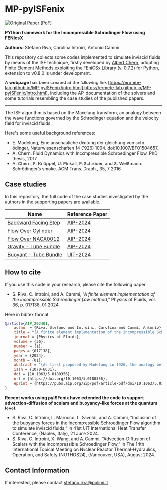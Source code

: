 # MP-pyISFenix

[![Original Paper [PoF]](https://img.shields.io/badge/Original%20Paper%20%5BPoF%5D-10.1063/5.0180356-gray?labelColor=blue&style=flat&link=https://pubs.aip.org/aip/pof/article/36/1/017138/3132670/A-finite-element-implementation-of-the)](https://pubs.aip.org/aip/pof/article/36/1/017138/3132670/A-finite-element-implementation-of-the)

**PYthon framework for the Incompressible Schrodinger Flow using FENIcsX**

**Authors:** Stefano Riva, Carolina Introini, Antonio Cammi

This repository collects some codes implemented to simulate inviscid fluids by means of the ISF technique, firstly developed by [Albert Chern](https://cseweb.ucsd.edu/~alchern/), adopting Finite Element Methods exploiting the [FEniCSx Library (v. 0.7.2)](https://fenicsproject.org/) for Python, extension to v0.8.0 is under development.

A **webpage** has been created at the following link [https://ermete-lab.github.io/MP-pyISFenix/intro.html](https://ermete-lab.github.io/MP-pyISFenix/intro.html), including the API documentation of the solvers and some tutorials resembling the case studies of the published papers.

--------------------------------

The ISF algorithm is based on the Madelung transform, an analogy between the wave functions governed by the Schrodinger equation and the velocity field for inviscid fluids.

Here's some useful background references:
- E. Madelung, Eine anschauliche deutung der gleichung von schr ̈odinger, Naturwissenschaften 14 (1926) 1004. doi:10.1007/BF01504657.
- A. Chern. Fluid Dynamics with Incompressible Schroedinger Flow. PhD thesis, 2017
- A. Chern, F. Knöppel, U. Pinkall, P. Schröder, and S. Weißmann. Schrödinger’s smoke. ACM Trans. Graph., 35, 7 2016

## Case studies

In this repository, the full code of the case studies investigated by the authors in the supporting papers are available.

| Name                                                                                                    | Reference Paper                                                                                                                                                              |
| ------------------------------------------------------------------------------------------------------- | ---------------------------------------------------------------------------------------------------------------------------------------------------------------------------- |
| [Backward Facing Step](https://ermete-lab.github.io/MP-pyISFenix/tutorials/01_ISF_BFS.html)             | [AIP-2024](https://pubs.aip.org/aip/pof/article/36/1/017138/3132670/A-finite-element-implementation-of-the)                                                                  |
| [Flow Over Cylinder](https://ermete-lab.github.io/MP-pyISFenix/tutorials/02_ISF_cyl_2D.html)            | [AIP-2024](https://pubs.aip.org/aip/pof/article/36/1/017138/3132670/A-finite-element-implementation-of-the)                                                                  |
| [Flow Over NACA0012](https://ermete-lab.github.io/MP-pyISFenix/tutorials/03_ISF_NACA0012.html)          | [AIP-2024](https://pubs.aip.org/aip/pof/article/36/1/017138/3132670/A-finite-element-implementation-of-the)                                                                  |
| [Gravity - Tube Bundle](https://ermete-lab.github.io/MP-pyISFenix/tutorials/04_ISF_tube_bundle.html)    | [AIP-2024](https://pubs.aip.org/aip/pof/article/36/1/017138/3132670/A-finite-element-implementation-of-the)                                                                  |
| [Buoyant - Tube Bundle](https://ermete-lab.github.io/MP-pyISFenix/tutorials/05_buoISF_tube_bundle.html) | [UIT-2024](https://www.researchgate.net/publication/381707814_Inclusion_of_the_buoyancy_forces_in_the_Incompressible_Schrodinger_Flow_algorithm_to_simulate_inviscid_fluids) |

## How to cite
If you use this code in your research, please cite the following paper

- S. Riva, C. Introini, and A. Cammi, “*A finite element implementation of the incompressible Schroedinger flow method*,” Physics of Fluids, vol. 36, p. 017138, 01 2024


Here in bibtex format

```bibtex
@article{AIP_202401,
    author = {Riva, Stefano and Introini, Carolina and Cammi, Antonio},
    title = "{A finite element implementation of the incompressible Schrödinger flow method}",
    journal = {Physics of Fluids},
    volume = {36},
    number = {1},
    pages = {017138},
    year = {2024},
    month = {01},
    abstract = "{As first proposed by Madelung in 1926, the analogy between quantum mechanics and hydrodynamics has been known for a long time; however, its potentialities and the possibility of using the characteristic equations of quantum mechanics to simulate the behavior of inviscid fluids have not been thoroughly investigated in the past. In this methodology, the incompressible Euler equations are thus substituted by the Schrödinger equation, turning a quasi-linear Partial Differential Equation into a linear one, an algorithm known in the literature as Incompressible Schrödinger Flow. Previous works on the subject used the Fast Fourier Transform method to solve this problem, obtaining promising results, especially in predicting vortex dynamics; this paper aims to implement this novel approach into a Finite Element framework to find a more general formulation better suited for future application on complex geometries and on test cases closer to real-world applications. Simple case studies are presented in this work to analyze the potentialities of this method: the results obtained confirm that this method could potentially have some advantages over traditional Computational Fluid Dynamics method, especially for what concerns computational savings related to the required time discretization, whilst also introducing new aspects of the algorithm, mainly related to boundary conditions, not addressed in previous works.}",
    issn = {1070-6631},
    doi = {10.1063/5.0180356},
    url = {https://doi.org/10.1063/5.0180356},
    eprint = {https://pubs.aip.org/aip/pof/article-pdf/doi/10.1063/5.0180356/18930833/017138\_1\_5.0180356.pdf},
}
```

**Recent works using pyISFenix have extended the code to support advection-diffusion of scalars and buoyancy-like forces at the quantum level**:

- S. Riva, C. Introini, L. Marocco, L. Savoldi, and A. Cammi, “Inclusion of the buoyancy forces in the Incompressible Schroedinger Flow algorithm to simulate inviscid fluids,” in 41st UIT International Heat Transfer Conference, (Naples, Italy), 21 June 2024.
- S. Riva, C. Introini, X. Wang, and A. Cammi, “Advection-Diffusion of Scalars with the Incompressible Schroedinger Flow,” in The 14th International Topical Meeting on Nuclear Reactor Thermal-Hydraulics, Operation, and Safety (NUTHOS24), (Vancouver, USA), August 2024.


## Contact Information

If interested, please contact stefano.riva@polimi.it
